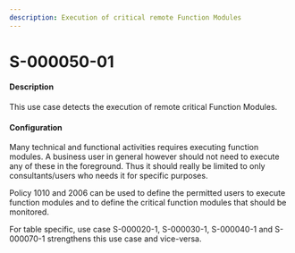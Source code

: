```yaml
---
description: Execution of critical remote Function Modules
---
```


# S-000050-01

#### Description

This use case detects the execution of remote critical Function Modules.

#### Configuration

Many technical and functional activities requires executing function modules. A business user in general however should not need to execute any of these in the foreground. Thus it should really be limited to only consultants/users who needs it for specific purposes.&#x20;

Policy 1010 and 2006 can be used to define the permitted users to execute function modules and to define the critical function modules that should be monitored.

For table specific, use case S-000020-1, S-000030-1, S-000040-1 and S-000070-1 strengthens this use case and vice-versa.
